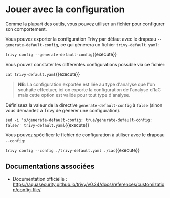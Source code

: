 # Jouer avec la configuration

Comme la plupart des outils, vous pouvez utiliser un fichier pour configurer son comportement.

Vous pouvez exporter la configuration Trivy par défaut avec le drapeau `--generate-default-config`, ce qui générera un fichier `trivy-default.yaml`:

`trivy config --generate-default-config`{{execute}}

Vous pouvez constater les différentes configurations possible via ce fichier:

`cat trivy-default.yaml`{{execute}}

>**NB**: La configuration exportée est liée au type d'analyse que l'on souhaite effectuer, ici on exporte la configuration de l'analyse d'IaC mais cette option est valide pour tout type d'analyse.

Définissez la valeur de la directive `generate-default-config` à `false` (sinon vous demandez à Trivy de générer une configuration).

`sed -i 's/generate-default-config: true/generate-default-config: false/' trivy-default.yaml`{{execute}}

Vous pouvez spécificer le fichier de configuration à utiliser avec le drapeau `--config`:

`trivy config --config ./trivy-default.yaml ./iac`{{execute}}

## Documentations associées

- Documentation officielle : https://aquasecurity.github.io/trivy/v0.34/docs/references/customization/config-file/